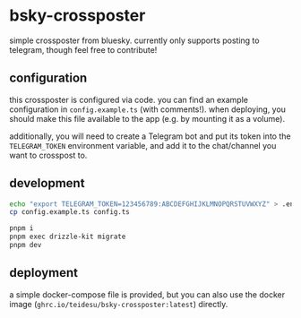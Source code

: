 # bsky-crossposter

simple crossposter from bluesky. currently only supports posting to telegram, though feel free to contribute!

## configuration

this crossposter is configured via code. you can find an example configuration in `config.example.ts` (with comments!).
when deploying, you should make this file available to the app (e.g. by mounting it as a volume).

additionally, you will need to create a Telegram bot and put its token into the `TELEGRAM_TOKEN` environment variable,
and add it to the chat/channel you want to crosspost to.

## development

```bash
echo "export TELEGRAM_TOKEN=123456789:ABCDEFGHIJKLMNOPQRSTUVWXYZ" > .env
cp config.example.ts config.ts

pnpm i
pnpm exec drizzle-kit migrate
pnpm dev
```

## deployment

a simple docker-compose file is provided, but you can also use the docker image (`ghrc.io/teidesu/bsky-crossposter:latest`) directly.

